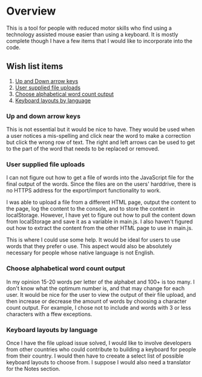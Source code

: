 # Overview

This is a tool for people with reduced motor skills who find using a technology assisted mouse easier than using a keyboard. It is mostly complete though I have a few items that I would like to incorporate into the code.

## Wish list items
1. [Up and Down arrow keys](#up-and-down-arrow-key)
2. [User supplied file uploads](#user-supplied-file-uploads)
3. [Choose alphabetical word count output](#choose-alphabetical-word-count-output)
4. [Keyboard layouts by language](#keyboard-layouts-by-language)

### Up and down arrow keys

This is not essential but it would be nice to have. They would be used when a user notices a mis-spelling and click near the word to make a correction but click the wrong row of text. The right and left arrows can be used to get to the part of the word that needs to be replaced or removed.

### User supplied file uploads

I can not figure out how to get a file of words into the JavaScript file for the final output of the words. Since the files are on the users' harddrive, there is no HTTPS address for the export/import functionality to work. 

I was able to upload a file from a different HTML page, output the content to the page, log the content to the console, and to store the content in localStorage. However, I have yet to figure out how to pull the content down from localStorage and save it as a variable in main.js. I also haven't figured out how to extract the content from the other HTML page to use in main.js. 

This is where I could use some help. It would be ideal for users to use words that they prefer o use. This aspect would also be absolutely necessary for people whose native language is not English.

### Choose alphabetical word count output

In my opinion 15-20 words per letter of the alphabet and 100+ is too many. I don't know what the optimum number is, and that may change for each user. It would be nice for the user to view the output of their file upload, and then increase or decrease the amount of words by choosing a character count output. For example, I chose not to include and words with 3 or less characters with a ffew exceptions. 

### Keyboard layouts by language

Once I have the file upload issue solved, I would like to involve developers from other countries who could contribute to building a keyboard for people from their country. I would then have to creeate a select list of possible keyboard layouts to choose from. I suppose I would also need a translator for the Notes section. 
